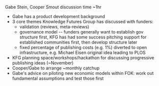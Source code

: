 Gabe Stein, Cooper Smout
discussion time ~1hr

* Gabe has a product development background
* 3 core themes Knowledge Futures Group has discussed with funders:
  * validation (reviews, meta-reviews)
  * governance model -- funders generally want to establish gov structure first, KFG has had some success pitching support for established communities first, then develop structure later
  * fixed percentage of publishing costs (e.g. 1%) diverted to open infrastructure, e.g. Michael Eisen original idea leading to PLOS
* KFG planning space/workshops/hackathon for discussing progressive publishing ideas (~November)
* Cooper/Gabe to arrange ~monthly catchup
* Gabe's advice on piloting new economic models within FOK: work out fundamental assumptions and test those first
